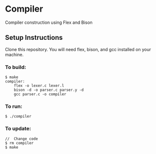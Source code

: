 # Compiler

Compiler construction using Flex and Bison

## Setup Instructions
Clone this repository. You will need flex, bison, and gcc installed on your machine.

### To build:
```
$ make
compiler:
	flex -o lexer.c lexer.l 
	bison -d -o parser.c parser.y -d
	gcc parser.c -o compiler
```
### To run:
```
$ ./compiler
```

### To update:
```
//  Change code
$ rm compiler
$ make
```
